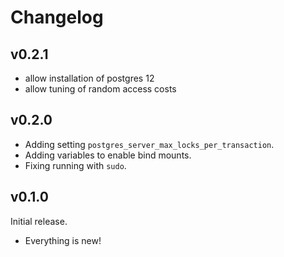 # Changelog

## v0.2.1

- allow installation of postgres 12
- allow tuning of random access costs

## v0.2.0

- Adding setting `postgres_server_max_locks_per_transaction`.
- Adding variables to enable bind mounts.
- Fixing running with `sudo`.

## v0.1.0

Initial release.

- Everything is new!
